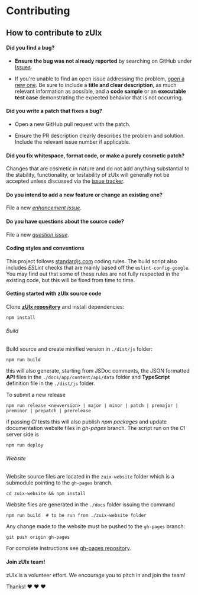 # Contributing

## How to contribute to zUIx

#### **Did you find a bug?**

* **Ensure the bug was not already reported** by searching on GitHub under [Issues](https://github.com/genielabs/zuix/issues).

* If you're unable to find an open issue addressing the problem, [open a new one](https://github.com/genielabs/zuix/issues/new).
Be sure to include a **title and clear description**, as much relevant information as possible, and a **code sample**
or an **executable test case** demonstrating the expected behavior that is not occurring.

#### **Did you write a patch that fixes a bug?**

* Open a new GitHub pull request with the patch.

* Ensure the PR description clearly describes the problem and solution.
Include the relevant issue number if applicable.

#### **Did you fix whitespace, format code, or make a purely cosmetic patch?**

Changes that are cosmetic in nature and do not add anything substantial to the stability, functionality,
or testability of zUIx will generally not be accepted unless discussed via the [issue tracker](https://github.com/genielabs/zuix/issues).

#### **Do you intend to add a new feature or change an existing one?**

File a new *[enhancement issue](https://github.com/genielabs/zuix/issues/new?labels=enhancement)*.

#### **Do you have questions about the source code?**

File a new *[question issue](https://github.com/genielabs/zuix/issues/new?labels=question)*.

#### **Coding styles and conventions**

This project follows [standardjs.com](https://standardjs.com/rules.html) coding rules.
The build script also includes *ESLint* checks that are mainly based off the
`eslint-config-google`.
You may find out that some of these rules are not fully respected in the existing code,
but this will be fixed from time to time.

#### **Getting started with zUIx source code**

Clone [**zUIx repository**](https://github.com/genielabs/zuix) and install dependencies:

    npm install

###### Build

Build source and create minified version in `./dist/js` folder:

    npm run build

this will also generate, starting from JSDoc comments, the JSON formatted **API** files
in the `./docs/app/content/api/data` folder and **TypeScript** definition file in the `./dist/js` folder.

To submit a new release

    npm run release <newversion> | major | minor | patch | premajor | preminor | prepatch | prerelease

if passing *CI* tests this will also publish *npm packages* and update documentation website
files in *gh-pages* branch.
The script run on the *CI* server side is

    npm run deploy


###### Website

Website source files are located in the `zuix-website` folder which is a submodule
pointing to the `gh-pages` branch.

    cd zuix-website && npm install

Website files are generated in the `./docs` folder issuing the command

    npm run build  # to be run from ./zuix-website folder

Any change made to the website must be pushed to the `gh-pages` branch:

    git push origin gh-pages

For complete instructions see [gh-pages repository](https://github.com/genielabs/zuix/tree/gh-pages).


#### Join zUIx team!

zUIx is a volunteer effort. We encourage you to pitch in and join the team!

Thanks! :heart: :heart: :heart:

